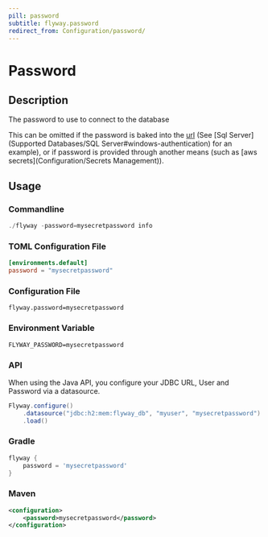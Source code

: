 ```yaml
---
pill: password
subtitle: flyway.password
redirect_from: Configuration/password/
---
```


# Password

## Description
The password to use to connect to the database

This can be omitted if the password is baked into the [url](Configuration/parameters/environments/url) (See [Sql Server](Supported Databases/SQL Server#windows-authentication) for an example), or if password is provided through another means (such as [aws secrets](Configuration/Secrets Management)).

## Usage

### Commandline
```powershell
./flyway -password=mysecretpassword info
```

### TOML Configuration File
```toml
[environments.default]
password = "mysecretpassword"
```

### Configuration File
```properties
flyway.password=mysecretpassword
```

### Environment Variable
```properties
FLYWAY_PASSWORD=mysecretpassword
```

### API
When using the Java API, you configure your JDBC URL, User and Password via a datasource.
```java
Flyway.configure()
    .datasource("jdbc:h2:mem:flyway_db", "myuser", "mysecretpassword")   
    .load()
```

### Gradle
```groovy
flyway {
    password = 'mysecretpassword'
}
```

### Maven
```xml
<configuration>
    <password>mysecretpassword</password>
</configuration>
```
